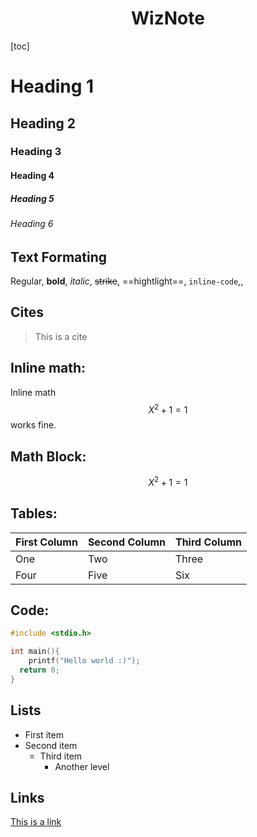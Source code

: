 <h1 style="text-align: center"> WizNote </h1>
[toc]

# Heading 1

## Heading 2

### Heading 3

#### Heading 4

##### Heading 5

###### Heading 6



## Text Formating

Regular, **bold**, *italic*, ~~strike~~, ==hightlight==, `inline-code`,<!--comment-->,

## Cites

> This is a cite

## Inline math:

Inline math $$ X^2 + 1 = 1 $$ works fine.

## Math Block:

$$
X^2 + 1 = 1
$$

## Tables:

| First Column | Second Column | Third Column |
| ------------ | ------------- | ------------ |
| One          | Two           | Three        |
| Four         | Five          | Six          |

## Code:

```c
#include <stdio.h>

int main(){
	printf("Hello world :)");
  return 0;
}
```

## Lists

- First item
- Second item
  - Third item
    - Another level

## Links

[This is a link](www.google.com)

